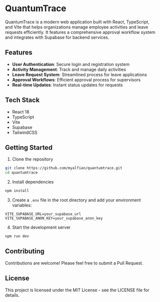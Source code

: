# QuantumTrace

QuantumTrace is a modern web application built with React, TypeScript, and Vite that helps organizations manage employee activities and leave requests efficiently. It features a comprehensive approval workflow system and integrates with Supabase for backend services.

## Features

- **User Authentication**: Secure login and registration system
- **Activity Management**: Track and manage daily activities
- **Leave Request System**: Streamlined process for leave applications
- **Approval Workflows**: Efficient approval process for supervisors
- **Real-time Updates**: Instant status updates for requests

## Tech Stack

- React 18
- TypeScript
- Vite
- Supabase
- TailwindCSS

## Getting Started

1. Clone the repository
```bash
git clone https://github.com/myalfian/quantumtrace.git
cd quantumtrace
```

2. Install dependencies
```bash
npm install
```

3. Create a `.env` file in the root directory and add your environment variables:
```env
VITE_SUPABASE_URL=your_supabase_url
VITE_SUPABASE_ANON_KEY=your_supabase_anon_key
```

4. Start the development server
```bash
npm run dev
```

## Contributing

Contributions are welcome! Please feel free to submit a Pull Request.

## License

This project is licensed under the MIT License - see the LICENSE file for details.
